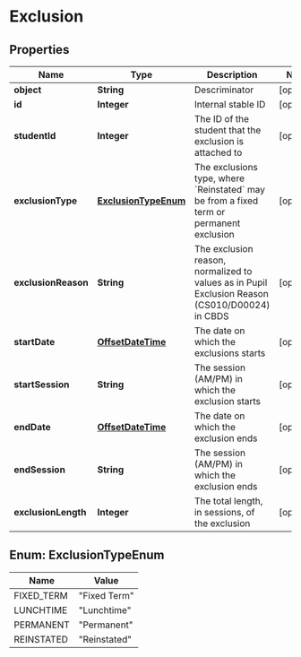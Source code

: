 
# Exclusion

## Properties
Name | Type | Description | Notes
------------ | ------------- | ------------- | -------------
**object** | **String** | Descriminator |  [optional]
**id** | **Integer** | Internal stable ID |  [optional]
**studentId** | **Integer** | The ID of the student that the exclusion is attached to |  [optional]
**exclusionType** | [**ExclusionTypeEnum**](#ExclusionTypeEnum) | The exclusions type, where &#x60;Reinstated&#x60; may be from a fixed term or permanent exclusion |  [optional]
**exclusionReason** | **String** | The exclusion reason, normalized to values as in Pupil Exclusion Reason (CS010/D00024) in CBDS |  [optional]
**startDate** | [**OffsetDateTime**](OffsetDateTime.md) | The date on which the exclusions starts |  [optional]
**startSession** | **String** | The session (AM/PM) in which the exclusion starts |  [optional]
**endDate** | [**OffsetDateTime**](OffsetDateTime.md) | The date on which the exclusion ends |  [optional]
**endSession** | **String** | The session (AM/PM) in which the exclusion ends |  [optional]
**exclusionLength** | **Integer** | The total length, in sessions, of the exclusion |  [optional]


<a name="ExclusionTypeEnum"></a>
## Enum: ExclusionTypeEnum
Name | Value
---- | -----
FIXED_TERM | &quot;Fixed Term&quot;
LUNCHTIME | &quot;Lunchtime&quot;
PERMANENT | &quot;Permanent&quot;
REINSTATED | &quot;Reinstated&quot;




